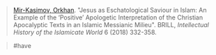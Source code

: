 > [Mir-Kasimov, Orkhan](mir.md). "Jesus as Eschatological Saviour in Islam: An Example of the ‘Positive’ Apologetic Interpretation of the Christian Apocalyptic Texts in an Islamic Messianic Milieu". BRILL, *Intellectual History of the Islamicate World* 6 (2018) 332-358.

> #have 